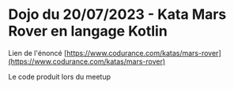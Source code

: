 # Dojo du 20/07/2023 - Kata Mars Rover en langage Kotlin

Lien de l'énoncé [https://www.codurance.com/katas/mars-rover](https://www.codurance.com/katas/mars-rover)

Le code produit lors du meetup

